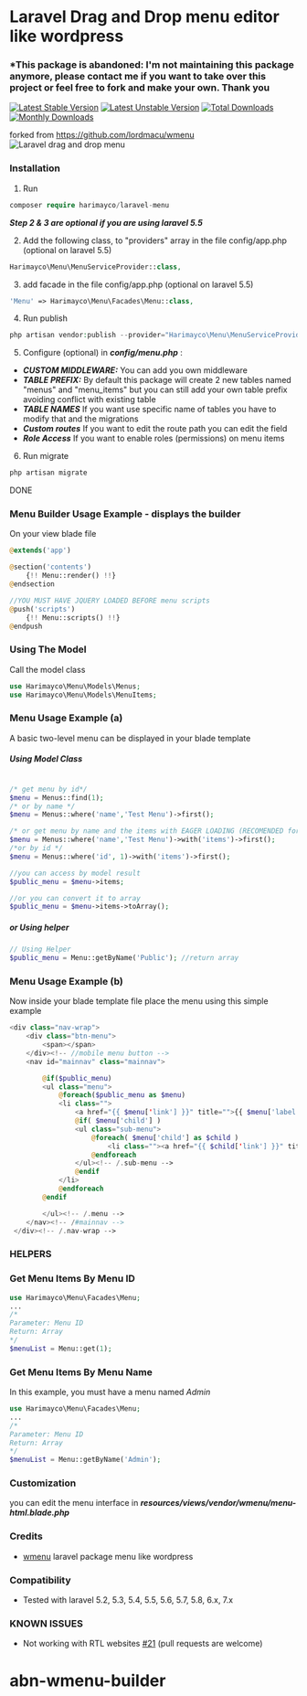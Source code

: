 # Laravel Drag and Drop menu editor like wordpress

### *This package is abandoned: I'm not maintaining this package anymore, please contact me if you want to take over this project or feel free to fork and make your own. Thank you 

[![Latest Stable Version](https://poser.pugx.org/harimayco/laravel-menu/v/stable)](https://packagist.org/packages/harimayco/laravel-menu) [![Latest Unstable Version](https://poser.pugx.org/harimayco/laravel-menu/v/unstable)](https://packagist.org/packages/harimayco/laravel-menu) [![Total Downloads](https://poser.pugx.org/harimayco/laravel-menu/downloads)](https://packagist.org/packages/harimayco/laravel-menu) [![Monthly Downloads](https://poser.pugx.org/harimayco/laravel-menu/d/monthly)](https://packagist.org/packages/harimayco/laravel-menu)

forked from https://github.com/lordmacu/wmenu
![Laravel drag and drop menu](https://raw.githubusercontent.com/harimayco/wmenu-builder/master/screenshot.png)

### Installation

1. Run

```php
composer require harimayco/laravel-menu
```

**_Step 2 & 3 are optional if you are using laravel 5.5_**

2. Add the following class, to "providers" array in the file config/app.php (optional on laravel 5.5)

```php
Harimayco\Menu\MenuServiceProvider::class,
```

3. add facade in the file config/app.php (optional on laravel 5.5)

```php
'Menu' => Harimayco\Menu\Facades\Menu::class,
```

4. Run publish

```php
php artisan vendor:publish --provider="Harimayco\Menu\MenuServiceProvider"
```

5. Configure (optional) in **_config/menu.php_** :

- **_CUSTOM MIDDLEWARE:_** You can add you own middleware
- **_TABLE PREFIX:_** By default this package will create 2 new tables named "menus" and "menu_items" but you can still add your own table prefix avoiding conflict with existing table
- **_TABLE NAMES_** If you want use specific name of tables you have to modify that and the migrations
- **_Custom routes_** If you want to edit the route path you can edit the field
- **_Role Access_** If you want to enable roles (permissions) on menu items

6. Run migrate

```php
php artisan migrate
```

DONE

### Menu Builder Usage Example - displays the builder

On your view blade file

```php
@extends('app')

@section('contents')
    {!! Menu::render() !!}
@endsection

//YOU MUST HAVE JQUERY LOADED BEFORE menu scripts
@push('scripts')
    {!! Menu::scripts() !!}
@endpush
```

### Using The Model

Call the model class

```php
use Harimayco\Menu\Models\Menus;
use Harimayco\Menu\Models\MenuItems;

```

### Menu Usage Example (a)

A basic two-level menu can be displayed in your blade template

##### Using Model Class
```php

/* get menu by id*/
$menu = Menus::find(1);
/* or by name */
$menu = Menus::where('name','Test Menu')->first();

/* or get menu by name and the items with EAGER LOADING (RECOMENDED for better performance and less query call)*/
$menu = Menus::where('name','Test Menu')->with('items')->first();
/*or by id */
$menu = Menus::where('id', 1)->with('items')->first();

//you can access by model result
$public_menu = $menu->items;

//or you can convert it to array
$public_menu = $menu->items->toArray();

```

##### or Using helper
```php
// Using Helper 
$public_menu = Menu::getByName('Public'); //return array

```

### Menu Usage Example (b)

Now inside your blade template file place the menu using this simple example

```php
<div class="nav-wrap">
    <div class="btn-menu">
        <span></span>
    </div><!-- //mobile menu button -->
    <nav id="mainnav" class="mainnav">

        @if($public_menu)
        <ul class="menu">
            @foreach($public_menu as $menu)
            <li class="">
                <a href="{{ $menu['link'] }}" title="">{{ $menu['label'] }}</a>
                @if( $menu['child'] )
                <ul class="sub-menu">
                    @foreach( $menu['child'] as $child )
                        <li class=""><a href="{{ $child['link'] }}" title="">{{ $child['label'] }}</a></li>
                    @endforeach
                </ul><!-- /.sub-menu -->
                @endif
            </li>
            @endforeach
        @endif

        </ul><!-- /.menu -->
    </nav><!-- /#mainnav -->
 </div><!-- /.nav-wrap -->
```

### HELPERS

### Get Menu Items By Menu ID

```php
use Harimayco\Menu\Facades\Menu;
...
/*
Parameter: Menu ID
Return: Array
*/
$menuList = Menu::get(1);
```

### Get Menu Items By Menu Name

In this example, you must have a menu named _Admin_

```php
use Harimayco\Menu\Facades\Menu;
...
/*
Parameter: Menu ID
Return: Array
*/
$menuList = Menu::getByName('Admin');
```

### Customization

you can edit the menu interface in **_resources/views/vendor/wmenu/menu-html.blade.php_**

### Credits

- [wmenu](https://github.com/lordmacu/wmenu) laravel package menu like wordpress

### Compatibility

- Tested with laravel 5.2, 5.3, 5.4, 5.5, 5.6, 5.7, 5.8, 6.x, 7.x

### KNOWN ISSUES
- Not working with RTL websites [#21](https://github.com/harimayco/wmenu-builder/issues/21) (pull requests are welcome)
# abn-wmenu-builder

